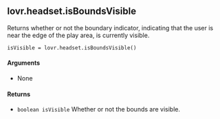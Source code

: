 <!--
category: reference
-->

lovr.headset.isBoundsVisible
---

Returns whether or not the boundary indicator, indicating that the user is near the edge of the
play area, is currently visible.

    isVisible = lovr.headset.isBoundsVisible()

#### Arguments

- None

#### Returns

- `boolean isVisible` Whether or not the bounds are visible.
